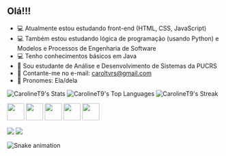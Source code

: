 ## Olá!!!
- 💻 Atualmente estou estudando front-end (HTML, CSS, JavaScript)
- 💻 Também estou estudando lógica de programação (usando Python) e Modelos e Processos de Engenharia de Software
- 💻 Tenho conhecimentos básicos em Java
- 📘 Sou estudante de Análise e Desenvolvimento de Sistemas da PUCRS
- 📨 Contante-me no e-mail: caroltvrs@gmail.com
- 🙂 Pronomes: Ela/dela

![CarolineT9's Stats](https://github-readme-stats.vercel.app/api?username=CarolineT9&theme=ayu-mirage&show_icons=true&hide_border=true&count_private=true) ![CarolineT9's Top Languages](https://github-readme-stats.vercel.app/api/top-langs/?username=CarolineT9&theme=ayu-mirage&show_icons=true&hide_border=true&layout=compact)
![CarolineT9's Streak](https://github-readme-streak-stats.herokuapp.com/?user=CarolineT9&theme=ayu-mirage&hide_border=true)



<img src="https://cdn.jsdelivr.net/gh/devicons/devicon/icons/html5/html5-original.svg" width="40px" heigh="40px"/>  <img src="https://cdn.jsdelivr.net/gh/devicons/devicon/icons/css3/css3-original.svg" width="40px" heigh="40px"/>  <img src="https://cdn.jsdelivr.net/gh/devicons/devicon/icons/javascript/javascript-original.svg" width="40px" heigh="40px" /> <img src="https://cdn.jsdelivr.net/gh/devicons/devicon/icons/python/python-original.svg" width="40px" heigh="40px"  /> <img src="https://cdn.jsdelivr.net/gh/devicons/devicon/icons/java/java-original.svg" width="40px" heigh="40px"  />
          


<div>
<a href = "mailto:caroltvrs@gmail.com"><img src="https://img.shields.io/badge/Gmail-D14836?style=for-the-badge&logo=gmail&logoColor=white" target="_blank"></a>
<a href="https://www.linkedin.com/in/caroline-tavares-65150b189/" target="_blank"><img src="https://img.shields.io/badge/-LinkedIn-%230077B5?style=for-the-badge&logo=linkedin&logoColor=white" target="_blank"></a>   
</div>

![Snake animation](https://github.com/CarolineT9/CarolineT9/blob/output/github-contribution-grid-snake.svg)
          
          
          
